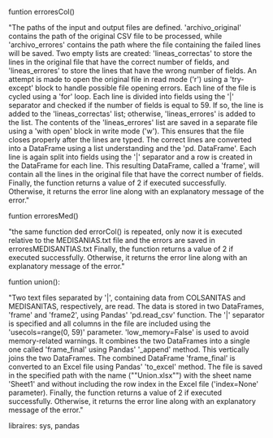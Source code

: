 funtion erroresCol()	

"The paths of the input and output files are defined. 'archivo_original' contains the path of the original CSV file to be processed, while 'archivo_errores' contains the path where the file containing the failed lines will be saved.
Two empty lists are created: 'lineas_correctas' to store the lines in the original file that have the correct number of fields, and 'lineas_errores' to store the lines that have the wrong number of fields.
An attempt is made to open the original file in read mode ('r') using a 'try-except' block to handle possible file opening errors. Each line of the file is cycled using a 'for' loop. Each line is divided into fields using the '|' separator and checked if the number of fields is equal to 59. If so, the line is added to the 'lineas_correctas' list; otherwise, 'lineas_errores' is added to the list.
The contents of the 'lineas_errores' list are saved in a separate file using a 'with open' block in write mode ('w'). This ensures that the file closes properly after the lines are typed.
The correct lines are converted into a DataFrame using a list understanding and the 'pd. DataFrame'. Each line is again split into fields using the '|' separator and a row is created in the DataFrame for each line. This resulting DataFrame, called a 'frame', will contain all the lines in the original file that have the correct number of fields.
Finally, the function returns a value of 2 if executed successfully. Otherwise, it returns the error line along with an explanatory message of the error."


funtion erroresMed()	


"the same function ded errorCol() is repeated, only now it is executed relative to the MEDISANIAS.txt file and the errors are saved in erroresMEDISANTIAS.txt
Finally, the function returns a value of 2 if executed successfully. Otherwise, it returns the error line along with an explanatory message of the error."


funtion union():	

"Two text files separated by '|', containing data from COLSANITAS and MEDISANITAS, respectively, are read. The data is stored in two DataFrames, 'frame' and 'frame2', using Pandas' 'pd.read_csv' function. The '|' separator is specified and all columns in the file are included using the 'usecols=range(0, 59)' parameter. 'low_memory=False' is used to avoid memory-related warnings.
It combines the two DataFrames into a single one called 'frame_final' using Pandas' '_append' method. This vertically joins the two DataFrames.
The combined DataFrame 'frame_final' is converted to an Excel file using Pandas' 'to_excel' method. The file is saved in the specified path with the name (""Union.xlsx"") with the sheet name 'Sheet1' and without including the row index in the Excel file ('index=None' parameter).
Finally, the function returns a value of 2 if executed successfully. Otherwise, it returns the error line along with an explanatory message of the error."

libraires: sys, pandas

